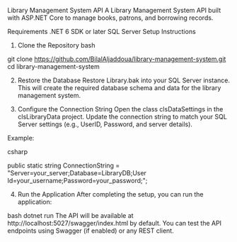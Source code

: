 
Library Management System API
A Library Management System API built with ASP.NET Core to manage books, patrons, and borrowing records.

Requirements
.NET 6 SDK or later
SQL Server
Setup Instructions
1. Clone the Repository
bash
 
git clone https://github.com/BilalAljaddoua/library-management-system.git
cd library-management-system

2. Restore the Database
Restore Library.bak into your SQL Server instance.
This will create the required database schema and data for the library management system.

3. Configure the Connection String
Open the class clsDataSettings in the clsLibraryData project.
Update the connection string to match your SQL Server settings (e.g., UserID, Password, and server details).

Example:

csharp
 
public static string ConnectionString = "Server=your_server;Database=LibraryDB;User Id=your_username;Password=your_password;";

4. Run the Application
After completing the setup, you can run the application:

bash 
dotnet run
The API will be available at http://localhost:5027/swagger/index.html by default. You can test the API endpoints using Swagger (if enabled) or any REST client.
